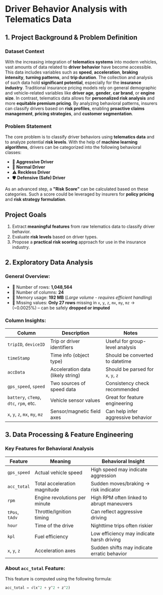# Driver Behavior Analysis with Telematics Data

## 1. Project Background & Problem Definition

### Dataset Context
With the increasing integration of **telematics systems** into modern vehicles, vast amounts of data related to **driver behavior** have become accessible. This data includes variables such as **speed**, **acceleration**, **braking intensity**, **turning patterns**, and **trip duration**.
The collection and analysis of such data hold **significant potential**, especially for the **insurance industry**.
Traditional insurance pricing models rely on general demographic and vehicle-related variables like **driver age**, **gender**, **car brand**, or **engine size**. In contrast, telematics data allows for **personalized risk analysis** and more **equitable premium pricing**.
By analyzing behavioral patterns, insurers can classify drivers based on **risk profiles**, enabling **proactive claims management**, **pricing strategies**, and **customer segmentation**.

### Problem Statement
The core problem is to classify driver behaviors using **telematics data** and to analyze potential **risk levels**. With the help of **machine learning algorithms**, drivers can be categorized into the following behavioral classes:
* 🚗 **Aggressive Driver**
* 🚙 **Normal Driver**
* ⚠️ **Reckless Driver**
* 🛡️ **Defensive (Safe) Driver**

As an advanced step, a **"Risk Score"** can be calculated based on these categories. Such a score could be leveraged by insurers for **policy pricing** and **risk strategy formulation**.

## Project Goals
1. Extract **meaningful features** from raw telematics data to classify driver behavior.  
2. Evaluate **risk levels** based on driver types.  
3. Propose a **practical risk scoring** approach for use in the insurance industry.

## 2. Exploratory Data Analysis
### General Overview:
* 📌 Number of rows: **1,048,564**
* 📌 Number of columns: **24**
* 📌 Memory usage: **192 MB** (*Large volume - requires efficient handling*)
* 📌 Missing values: **Only 27 rows** missing in `x`, `y`, `z`, `mx`, `my`, `mz` → (~0.0025%) – can be safely **dropped or imputed**

### Column Insights:
| **Column**                     | **Description**                   | **Notes**                                 |
|-------------------------------|-----------------------------------|-------------------------------------------|
| `tripID`, `deviceID`          | Trip or driver identifiers        | Useful for group-level analysis           |
| `timeStamp`                   | Time info (object type)           | Should be converted to datetime           |
| `accData`                     | Acceleration data (likely string) | Should be parsed for `x`, `y`, `z`        |
| `gps_speed`, `speed`          | Two sources of speed data         | Consistency check recommended             |
| `battery`, `cTemp`, `dtc`, `rpm`, etc. | Vehicle sensor values       | Great for feature engineering             |
| `x`, `y`, `z`, `mx`, `my`, `mz`        | Sensor/magnetic field axes  | Can help infer aggressive behavior        |

## 3. Data Processing & Feature Engineering
### Key Features for Behavioral Analysis
| **Feature**    | **Meaning**                   | **Behavioral Insight**                      |
|----------------|-------------------------------|---------------------------------------------|
| `gps_speed`    | Actual vehicle speed          | High speed may indicate aggression          |
| `acc_total`    | Total acceleration magnitude  | Sudden moves/braking → risk indicator       |
| `rpm`          | Engine revolutions per minute | High RPM often linked to abrupt maneuvers   |
| `tPos`, `tAdv` | Throttle/Ignition timing      | Can reflect aggressive driving              |
| `hour`         | Time of the drive             | Nighttime trips often riskier               |
| `kpl`          | Fuel efficiency               | Low efficiency may indicate harsh driving   |
| `x`, `y`, `z`  | Acceleration axes             | Sudden shifts may indicate erratic behavior |

### About `acc_total` Feature:
This feature is computed using the following formula:
```python
acc_total = √(x^2 + y^2 + z^2)
